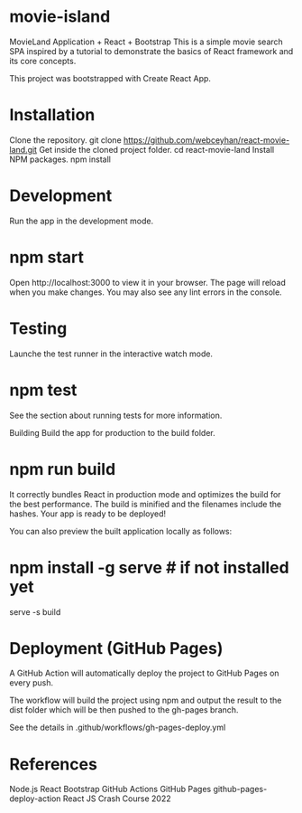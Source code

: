 # movie-island
 
MovieLand Application + React + Bootstrap
This is a simple movie search SPA inspired by a tutorial to demonstrate the basics of React framework and its core concepts.

This project was bootstrapped with Create React App.


# Installation
Clone the repository.
git clone https://github.com/webceyhan/react-movie-land.git
Get inside the cloned project folder.
cd react-movie-land
Install NPM packages.
npm install

# Development
Run the app in the development mode.

# npm start
Open http://localhost:3000 to view it in your browser.
The page will reload when you make changes. You may also see any lint errors in the console.


# Testing
Launche the test runner in the interactive watch mode.

# npm test
See the section about running tests for more information.


Building
Build the app for production to the build folder.

# npm run build
It correctly bundles React in production mode and optimizes the build for the best performance.
The build is minified and the filenames include the hashes. Your app is ready to be deployed!

You can also preview the built application locally as follows:

# npm install -g serve # if not installed yet
serve -s build

# Deployment (GitHub Pages)
A GitHub Action will automatically deploy the project to GitHub Pages on every push.

The workflow will build the project using npm and output the result to the dist folder which will be then pushed to the gh-pages branch.

See the details in .github/workflows/gh-pages-deploy.yml


# References
Node.js
React
Bootstrap
GitHub Actions
GitHub Pages
github-pages-deploy-action
React JS Crash Course 2022
